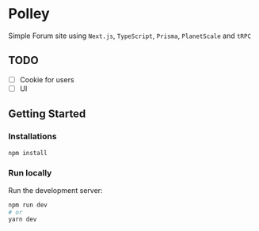 # Polley

Simple Forum site using `Next.js`, `TypeScript`, `Prisma`, `PlanetScale` and `tRPC`

## TODO

- [ ] Cookie for users
- [ ] UI

## Getting Started

### Installations

```bash
npm install
```

### Run locally

Run the development server:

```bash
npm run dev
# or
yarn dev
```
